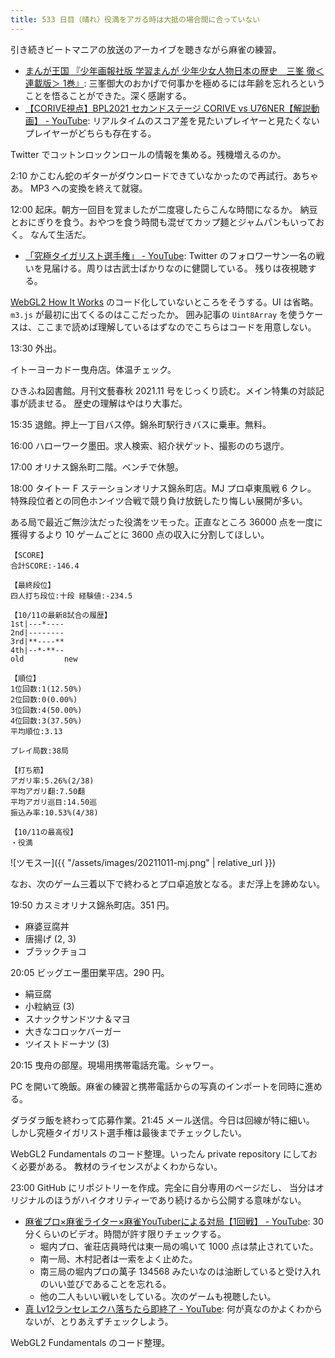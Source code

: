 ```yaml
---
title: 533 日目（晴れ）役満をアガる時は大抵の場合間に合っていない
---
```


引き続きビートマニアの放送のアーカイブを聴きながら麻雀の練習。

* [まんが王国 『少年画報社版 学習まんが 少年少女人物日本の歴史　三峯 徹＜連載版＞ 1巻』](https://comic.k-manga.jp/title/153469/vol/1):
  三峯御大のおかげで何事かを極めるには年齢を忘れろということを悟ることができた。深く感謝する。
* [【CORIVE視点】BPL2021 セカンドステージ CORIVE vs U76NER【解説動画】 - YouTube](https://www.youtube.com/watch?v=l-JFVAAfWr0):
  リアルタイムのスコア差を見たいプレイヤーと見たくないプレイヤーがどちらも存在する。

Twitter でコットンロックンロールの情報を集める。残機増えるのか。

2:10 かこむん蛇のギターがダウンロードできていなかったので再試行。あちゃあ。
MP3 への変換を終えて就寝。

12:00 起床。朝方一回目を覚ましたが二度寝したらこんな時間になるか。
納豆とおにぎりを食う。おやつを食う時間も混ぜてカップ麺とジャムパンもいっておく。
なんて生活だ。

* [「究極タイガリスト選手権」 - YouTube](https://www.youtube.com/watch?v=OqNtBTRj_dE):
  Twitter のフォロワーサン一名の戦いを見届ける。周りは古武士ばかりなのに健闘している。
  残りは夜視聴する。

[WebGL2 How It Works](https://webgl2fundamentals.org/webgl/lessons/webgl-how-it-works.html)
のコード化していないところをそうする。UI は省略。`m3.js` が最初に出てくるのはここだったか。
囲み記事の `Uint8Array` を使うケースは、ここまで読めば理解しているはずなのでこちらはコードを用意しない。

13:30 外出。

イトーヨーカドー曳舟店。体温チェック。

ひきふね図書館。月刊文藝春秋 2021.11 号をじっくり読む。メイン特集の対談記事が読ませる。
歴史の理解はやはり大事だ。

15:35 退館。押上一丁目バス停。錦糸町駅行きバスに乗車。無料。

16:00 ハローワーク墨田。求人検索、紹介状ゲット、撮影ののち退庁。

17:00 オリナス錦糸町二階。ベンチで休憩。

18:00 タイトー F ステーションオリナス錦糸町店。MJ プロ卓東風戦 6 クレ。
特殊段位者との同色ホンイツ合戦で競り負け放銃したり悔しい展開が多い。

ある局で最近ご無沙汰だった役満をツモった。正直なところ
36000 点を一度に獲得するより 10 ゲームごとに 3600 点の収入に分割してほしい。

```text
【SCORE】
合計SCORE:-146.4

【最終段位】
四人打ち段位:十段 経験値:-234.5

【10/11の最新8試合の履歴】
1st|---*----
2nd|--------
3rd|**----**
4th|--*-**--
old         new

【順位】
1位回数:1(12.50%)
2位回数:0(0.00%)
3位回数:4(50.00%)
4位回数:3(37.50%)
平均順位:3.13

プレイ局数:38局

【打ち筋】
アガリ率:5.26%(2/38)
平均アガリ翻:7.50翻
平均アガリ巡目:14.50巡
振込み率:10.53%(4/38)

【10/11の最高役】
・役満
```

![ツモスー]({{ "/assets/images/20211011-mj.png" | relative_url }})

なお、次のゲーム三着以下で終わるとプロ卓追放となる。まだ浮上を諦めない。

19:50 カスミオリナス錦糸町店。351 円。

* 麻婆豆腐丼
* 唐揚げ (2, 3)
* ブラックチョコ

20:05 ビッグエー墨田業平店。290 円。

* 絹豆腐
* 小粒納豆 (3)
* スナックサンドツナ＆マヨ
* 大きなコロッケバーガー
* ツイストドーナツ (3)

20:15 曳舟の部屋。現場用携帯電話充電。シャワー。

PC を開いて晩飯。麻雀の練習と携帯電話からの写真のインポートを同時に進める。

ダラダラ飯を終わって応募作業。21:45 メール送信。今日は回線が特に細い。
しかし究極タイガリスト選手権は最後までチェックしたい。

WebGL2 Fundamentals のコード整理。いったん private repository にしておく必要がある。
教材のライセンスがよくわからない。

23:00 GitHub にリポジトリーを作成。完全に自分専用のページだし、
当分はオリジナルのほうがハイクオリティーであり続けるから公開する意味がない。

* [麻雀プロ×麻雀ライター×麻雀YouTuberによる対局【1回戦】 - YouTube](https://www.youtube.com/watch?v=oKCOc44vleo):
  30 分くらいのビデオ。時間が許す限りチェックする。
  * 堀内プロ、雀荘店員時代は東一局の鳴いて 1000 点は禁止されていた。
  * 南一局、木村記者は一索をよく止めた。
  * 南三局の堀内プロの萬子 134568 みたいなのは油断していると受け入れのいい並びであることを忘れる。
  * 他の二人もいい戦いをしている。次のゲームも視聴したい。
* [真 Lv12ランセレエクハ落ちたら即終了 - YouTube](https://www.youtube.com/watch?v=vUhLnMx0GLA):
  何が真なのかよくわからないが、とりあえずチェックしよう。

WebGL2 Fundamentals のコード整理。

